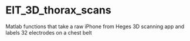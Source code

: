 # EIT_3D_thorax_scans
Matlab functions that take a raw iPhone from Heges 3D scanning app and labels 32 electrodes on a chest belt
